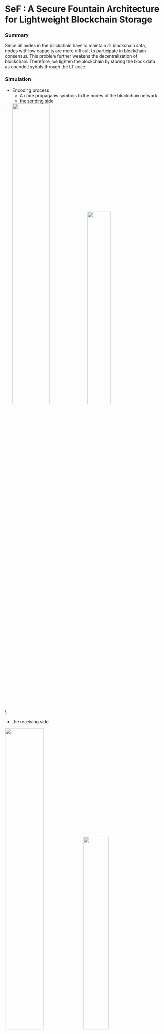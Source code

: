 # SeF : A Secure Fountain Architecture for Lightweight Blockchain Storage


### Summary

Since all nodes in the blockchain have to maintain all blockchain data, nodes with low capacity are more difficult to participate in blockchain consensus. This problem further weakens the decentralization of blockchain. Therefore, we lighten the blockchain by storing the block data as encoded sybols through the LT code.

### Simulation 

- Encoding process
  - A node propagates symbols to the nodes of the blockchain network
  - the sending side
  <img src="https://user-images.githubusercontent.com/73271891/157414197-def0be43-7e86-46fa-9854-382beb7de8d1.jpg" width="50%">
  <img src="https://user-images.githubusercontent.com/73271891/157414365-65f1353a-1ca5-4bc6-a1b4-9efa91cb2b77.jpg" width="40%">
\
  - the receiving side
  <img src="https://user-images.githubusercontent.com/73271891/157414327-c4cfe6fb-73f3-44d0-a8ec-a49cbac9952d.jpg" width="50%">
  <img src="https://user-images.githubusercontent.com/73271891/157414426-1d684222-68c5-4f40-b71f-8d1b940273cb.jpg" width="40%">



### REFERENCE
- [INTRODUCTION TO FOUNTAIN CODES: LT CODES WITH PYTHON](https://franpapers.com/en/algorithmic/2018-introduction-to-fountain-codes-lt-codes-with-python/)
- M. Dai, S. Zhang, H. Wang and S. Jin, "A Low Storage Room Requirement Framework for Distributed Ledger in Blockchain," in IEEE Access, vol. 6, pp. 22970-22975, 2018
- KADHE, Swanand; CHUNG, Jichan; RAMCHANDRAN, Kannan. SeF: A secure fountain architecture for slashing storage costs in blockchains. arXiv preprint arXiv:1906.12140, 2019.

